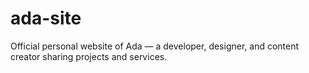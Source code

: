 # ada-site
Official personal website of Ada — a developer, designer, and content creator sharing projects and services.
